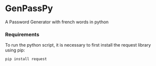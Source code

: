# GenPassPy
A Password Generator with french words in python

### Requirements

To run the python script, it is necessary to first install the request library using pip:
```python
pip install request
```
